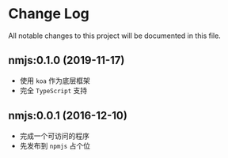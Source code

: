 # Change Log
All notable changes to this project will be documented in this file.

## nmjs:0.1.0 (2019-11-17)

- 使用 `koa` 作为底层框架
- 完全 `TypeScript` 支持

## nmjs:0.0.1 (2016-12-10)

- 完成一个可访问的程序
- 先发布到 `npmjs` 占个位
